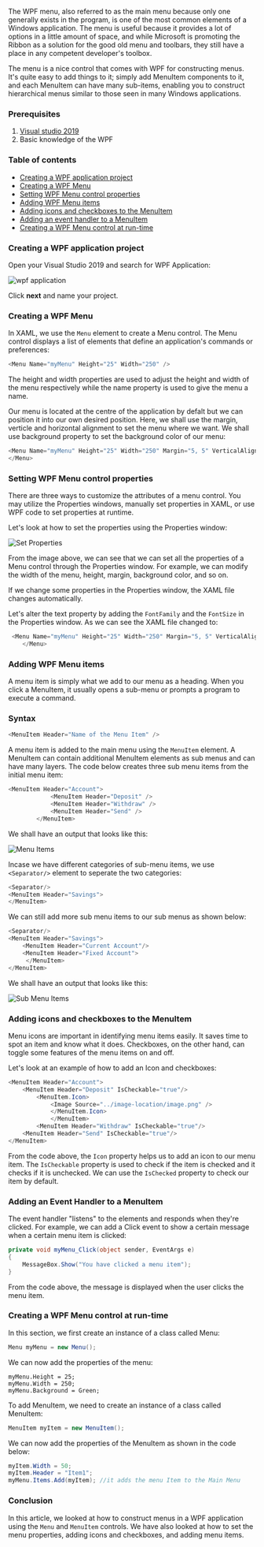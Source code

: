 The WPF menu, also referred to as the main menu because only one generally exists in the program, is one of the most common elements of a Windows application. The menu is useful because it provides a lot of options in a little amount of space, and while Microsoft is promoting the Ribbon as a solution for the good old menu and toolbars, they still have a place in any competent developer's toolbox.

The menu is a nice control that comes with WPF for constructing menus. It's quite easy to add things to it; simply add MenuItem components to it, and each MenuItem can have many sub-items, enabling you to construct hierarchical menus similar to those seen in many Windows applications.

### Prerequisites
1. [Visual studio 2019](https://visualstudio.microsoft.com/downloads/)
2. Basic knowledge of the WPF

### Table of contents
- [Creating a WPF application project](#creating-a-wpf-application-project)
- [Creating a WPF Menu](#creating-a-wpf-menu)
- [Setting WPF Menu control properties](#setting-wpf-menu-control-properties)
- [Adding WPF Menu items](#adding-wpf-menu-items)
- [Adding icons and checkboxes to the MenuItem](#adding-icons-and-checkboxes-to-the-menuitem)
- [Adding an event handler to a MenuItem](#adding-an-event-handler-to-a-menuitem)
- [Creating a WPF Menu control at run-time](#creating-a-wpf-menu-control-at-run-time)

### Creating a WPF application project
Open your Visual Studio 2019 and search for WPF Application:

![wpf application](/engineering-education/wpf-menus/wpf-application.png)

Click **next** and name your project.

### Creating a WPF Menu
In XAML, we use the `Menu` element to create a Menu control. The Menu control displays a list of elements that define an application's commands or preferences:

```cs
<Menu Name="myMenu" Height="25" Width="250" />
```
The height and width properties are used to adjust the height and width of the menu respectively while the name property is used to give the menu a name.

Our menu is located at the centre of the application by defalt but we can position it into our own desired position. Here, we shall use the margin, verticle and horizontal alignment to set the menu where we want. We shall use background property to set the background color of our menu:

```cs
<Menu Name="myMenu" Height="25" Width="250" Margin="5, 5" VerticalAlignment="Top" HorizontalAlignment="left" Background="green">
</Menu>
```
### Setting WPF Menu control properties
There are three ways to customize the attributes of a menu control. You may utilize the Properties windows, manually set properties in XAML, or use WPF code to set properties at runtime.

Let's look at how to set the properties using the Properties window:

![Set Properties](/engineering-education/wpf-menus/setProperties.png)

From the image above, we can see that we can set all the properties of a Menu control through the Properties window. For example, we can modify the width of the menu, height, margin, background color, and so on.  

If we change some properties in the Properties window, the XAML file changes automatically. 

Let's alter the text property by adding the `FontFamily` and the `FontSize` in the Properties window. As we can see the XAML file changed to:

```cs
 <Menu Name="myMenu" Height="25" Width="250" Margin="5, 5" VerticalAlignment="Top" HorizontalAlignment="left" Background="green" FontFamily="Century Gothic" FontSize="14">
    </Menu>
```

### Adding WPF Menu items
A menu item is simply what we add to our menu as a heading. When you click a MenuItem, it usually opens a sub-menu or prompts a program to execute a command.

### Syntax

```cs
<MenuItem Header="Name of the Menu Item" />
```

A menu item is added to the main menu using the `MenuItem` element. A MenuItem can contain additional MenuItem elements as sub menus and can have many layers. The code below creates three sub menu items from the initial menu item:

```cs
<MenuItem Header="Account">
            <MenuItem Header="Deposit" />
            <MenuItem Header="Withdraw" />
            <MenuItem Header="Send" />
        </MenuItem>
```
We shall have an output that looks like this:

![Menu Items](/engineering-education/wpf-menus/menuItem.png)

Incase we have different categories of sub-menu items, we use  `<Separator/>` element to seperate the two categories:

```cs
<Separator/>
<MenuItem Header="Savings">
</MenuItem>
```

We can still add more sub menu items to our sub menus as shown below:

```cs
<Separator/>
<MenuItem Header="Savings">
    <MenuItem Header="Current Account"/>
    <MenuItem Header="Fixed Account">
     </MenuItem>
</MenuItem>
```
We shall have an output that looks like this:

![Sub Menu Items](/engineering-education/wpf-menus/SubMenuItems.png)

### Adding icons and checkboxes to the MenuItem
Menu icons are important in identifying menu items easily. It saves time to spot an item and know what it does. Checkboxes, on the other hand, can toggle some features of the menu items on and off.

Let's look at an example of how to add an Icon and checkboxes:

```cs
<MenuItem Header="Account">
    <MenuItem Header="Deposit" IsCheckable="true"/>
        <MenuItem.Icon>
            <Image Source="../image-location/image.png" />
            </MenuItem.Icon>
            </MenuItem>
        <MenuItem Header="Withdraw" IsCheckable="true"/>
    <MenuItem Header="Send" IsCheckable="true"/>
</MenuItem>
```

From the code above, the `Icon` property helps us to add an icon to our menu item. The `IsCheckable` property is used to check if the item is checked and it checks if it is unchecked. We can use the `IsChecked` property to check our item by default.

### Adding an Event Handler to a MenuItem
The event handler "listens" to the elements and responds when they're clicked. For example, we can add a Click event to show a certain message when a certain menu item is clicked:

```cs
private void myMenu_Click(object sender, EventArgs e)   
{  
    MessageBox.Show("You have clicked a menu item");  
}
```
From the code above, the message is displayed when the user clicks the menu item.

### Creating a WPF Menu control at run-time
In this section, we first create an instance of a class called Menu:
```cs
Menu myMenu = new Menu();
```

We can now add the properties of the menu:

``` 
myMenu.Height = 25;  
myMenu.Width = 250;
myMenu.Background = Green; 
```
To add MenuItem, we need to create an instance of a class called MenuItem:

```cs
MenuItem myItem = new MenuItem();  
```
We can now add the properties of the MenuItem as shown in the code below:

```cs
myItem.Width = 50;  
myItem.Header = "Item1";  
myMenu.Items.Add(myItem); //it adds the menu Item to the Main Menu
```

### Conclusion
In this article, we looked at how to construct menus in a WPF application using the `Menu` and `MenuItem` controls. We have also looked at how to set the menu properties, adding icons and checkboxes, and adding menu items.
